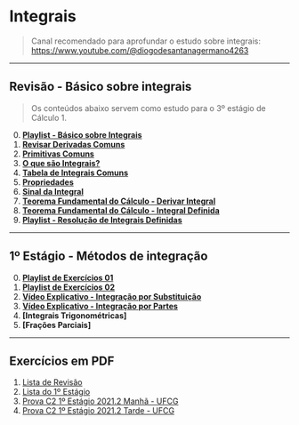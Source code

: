 # Integrais

> Canal recomendado para aprofundar o estudo sobre integrais: https://www.youtube.com/@diogodesantanagermano4263

---
## Revisão - Básico sobre integrais

> Os conteúdos abaixo servem como estudo para o 3º estágio de Cálculo 1.<br>

0. **[Playlist - Básico sobre Integrais](https://www.youtube.com/playlist?list=PLmtT_GZAQdt9FlOiqZvTdEHFmjZm4qPJR)** 
1. **[Revisar Derivadas Comuns](https://github.com/joao-pedro-angelo/AventurasPi/blob/main/imgs/DerivadasComuns.png)**
2. **[Primitivas Comuns](https://github.com/joao-pedro-angelo/AventurasPi/blob/main/imgs/PrimitivasComuns.png)**
3. **[O que são Integrais?](teoria/IntegraisIntroducao.md)**
4. **[Tabela de Integrais Comuns](https://github.com/joao-pedro-angelo/AventurasPi/blob/main/imgs/IntegraisComuns.png)**
5. **[Propriedades](teoria/PropriedadesIntegrais.md)**
6. **[Sinal da Integral](teoria/SinalDaIntegral.md)**
7. **[Teorema Fundamental do Cálculo - Derivar Integral](teoria/DerivarIntegral.md)**
8. **[Teorema Fundamental do Cálculo - Integral Definida](teoria/IntegralDefinida.md)**
9. **[Playlist - Resolução de Integrais Definidas](https://www.youtube.com/playlist?list=PLSP4PNEIJatVgEQUSTaSqp4D8I4ZQKcda)**

---
## 1º Estágio - Métodos de integração

0. **[Playlist de Exercícios 01](https://www.youtube.com/watch?v=wUspP1YBE5E&list=PLSP4PNEIJatWzWppVTkcpW-1xsIlSDGvI&pp=iAQB)**
1. **[Playlist de Exercícios 02](https://www.youtube.com/playlist?list=PLUdN13q_LrwqmIekdg8Ncqp0PsV1MyxYd)**
2. **[Vídeo Explicativo - Integração por Substituição](https://youtu.be/fHom2rFJGjg)**
3. **[Vídeo Explicativo - Integração por Partes](https://youtu.be/E3ZILV7ER54)**
4. **[Integrais Trigonométricas]**
5. **[Frações Parciais]**

---
## Exercícios em PDF

1. [Lista de Revisão](pdfs/IntegraisEx01.pdf)
2. [Lista do 1º Estágio](pdfs/Lista1.pdf)
3. [Prova C2 1º Estágio 2021.2 Manhã - UFCG](pdfs/Prova01.1C2.pdf)
4. [Prova C2 1º Estágio 2021.2 Tarde - UFCG](pdfs/Prova01.2C2.pdf)
